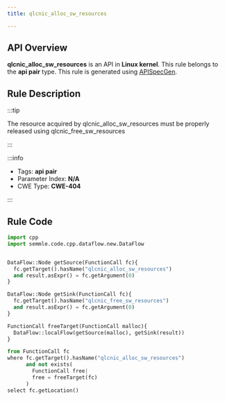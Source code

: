 ```yaml
---
title: qlcnic_alloc_sw_resources

---
```



## API Overview
**qlcnic_alloc_sw_resources** is an API in **Linux kernel**. This rule belongs to the **api pair** type. This rule is generated using [APISpecGen](../../tools/APISpecGen).
## Rule Description

:::tip

The resource acquired by qlcnic_alloc_sw_resources must be properly released using qlcnic_free_sw_resources

:::

:::info

- Tags: **api pair**
- Parameter Index: **N/A**
- CWE Type: **CWE-404**

:::

## Rule Code
```python
import cpp
import semmle.code.cpp.dataflow.new.DataFlow


DataFlow::Node getSource(FunctionCall fc){
  fc.getTarget().hasName("qlcnic_alloc_sw_resources")
  and result.asExpr() = fc.getArgument(0)
}

DataFlow::Node getSink(FunctionCall fc){
  fc.getTarget().hasName("qlcnic_free_sw_resources")
  and result.asExpr() = fc.getArgument(0)
}

FunctionCall freeTarget(FunctionCall malloc){
  DataFlow::localFlow(getSource(malloc), getSink(result))
}

from FunctionCall fc
where fc.getTarget().hasName("qlcnic_alloc_sw_resources")
      and not exists(
        FunctionCall free| 
        free = freeTarget(fc)
      )
select fc.getLocation()

    
```
